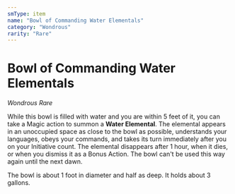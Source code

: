```yaml
---
smType: item
name: "Bowl of Commanding Water Elementals"
category: "Wondrous"
rarity: "Rare"
---
```


# Bowl of Commanding Water Elementals
*Wondrous Rare*

While this bowl is filled with water and you are within 5 feet of it, you can take a Magic action to summon a **Water Elemental**. The elemental appears in an unoccupied space as close to the bowl as possible, understands your languages, obeys your commands, and takes its turn immediately after you on your Initiative count. The elemental disappears after 1 hour, when it dies, or when you dismiss it as a Bonus Action. The bowl can't be used this way again until the next dawn.

The bowl is about 1 foot in diameter and half as deep. It holds about 3 gallons.
